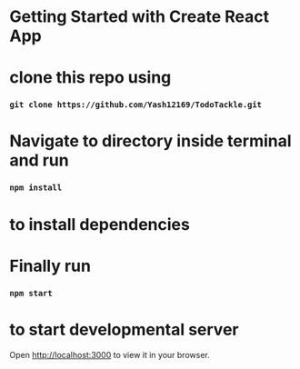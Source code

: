 # Getting Started with Create React App




# clone this repo using
### `git clone https://github.com/Yash12169/TodoTackle.git`


# Navigate to directory inside terminal and run 
### `npm install`
# to install dependencies


# Finally run 
### `npm start`
# to start developmental server
Open [http://localhost:3000](http://localhost:3000) to view it in your browser.

